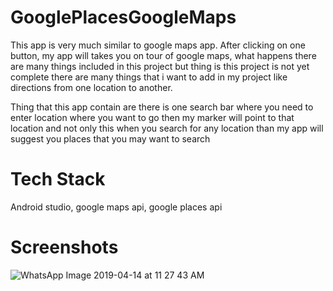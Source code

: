 # GooglePlacesGoogleMaps

This app is very much similar to google maps app. After clicking on one button, my app will takes you on tour of google maps, what happens
there are many things included in this project but thing is this project is not yet complete there are many things that i want to add in my project 
like directions from one location to another.

Thing that this app contain are there is one search bar where you need to enter location where you want to go then my marker will point to that location
and not only this when you search for any location than my app will suggest you places that you may want to search

# Tech Stack
Android studio, google maps api, google places api

# Screenshots
![WhatsApp Image 2019-04-14 at 11 27 43 AM](https://user-images.githubusercontent.com/33796163/56274394-40768b00-611c-11e9-9dde-64b4bd1727b2.jpeg)
